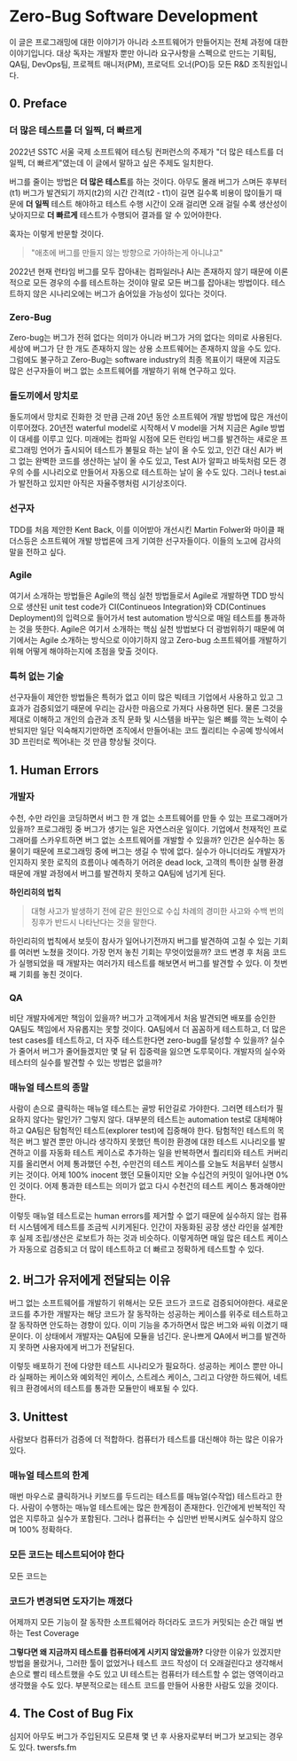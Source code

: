 # Zero-Bug Software Development
이 글은 프로그래밍에 대한 이야기가 아니라 소프트웨어가 만들어지는 전체 과정에 대한 이야기입니다.
대상 독자는 개발자 뿐만 아니라 요구사항을 스펙으로 만드는 기획팀,  QA팀, DevOps팀, 프로젝트 매니저(PM), 프로덕트 오너(PO)등 모든 R&D 조직원입니다.

## 0. Preface
### 더 많은 테스트를 더 일찍, 더 빠르게
2022년 SSTC 서울 국제 소프트웨어 테스팅 컨퍼런스의 주제가 "더 많은 테스트를 더 일찍, 더 빠르게"였는데 이 글에서 말하고 싶은 주제도 일치한다.

버그를 줄이는 방법은 **더 많은 테스트**를 하는 것이다.
아무도 몰래 버그가 스며든 후부터(t1) 버그가 발견되기 까지(t2)의 시간 간격(t2 - t1)이 길면 길수록 비용이 많이들기 때문에 **더 일찍** 테스트 해야하고 테스트 수행 시간이 오래 걸리면 오래 걸릴 수록 생산성이 낮아지므로 **더 빠르게** 테스트가 수행되어 결과를 알 수 있어야한다.

혹자는 이렇게 반문할 것이다.
> "애초에 버그를 만들지 않는 방향으로 가야하는게 아니냐고"

2022년 현재 런타임 버그를 모두 잡아내는 컴파일러나 AI는 존재하지 않기 때문에 이론적으로 모든 경우의 수를 테스트하는 것이야 말로 모든 버그를 잡아내는 방법이다. 
테스트하지 않은 시나리오에는 버그가 숨어있을 가능성이 있다는 것이다.

### Zero-Bug
Zero-bug는 버그가 전혀 없다는 의미가 아니라 버그가 거의 없다는 의미로 사용된다.
세상에 버그가 단 한 개도 존재하지 않는 상용 소프트웨어는 존재하지 않을 수도 있다.
그럼에도 불구하고 Zero-Bug는 software industry의 최종 목표이기 때문에 지금도 많은 선구자들이 버그 없는 소프트웨어를 개발하기 위해 연구하고 있다.

### 돌도끼에서 망치로
돌도끼에서 망치로 진화한 것 만큼 근래 20년 동안 소프트웨어 개발 방법에 많은 개선이 이루어졌다.
20년전 waterful model로 시작해서 V model을 거쳐 지금은 Agile 방법이 대세를 이루고 있다.
미래에는 컴파일 시점에 모든 런타임 버그를 발견하는 새로운 프로그래밍 언어가 출시되어 테스트가 불필요 하는 날이 올 수도 있고, 인간 대신 AI가 버그 없는 완벽한 코드를 생산하는 날이 올 수도 있고, Test AI가 알파고 바둑처럼 모든 경우의 수를 시나리오로 만들어서 자동으로 테스트하는 날이 올 수도 있다.
그러나 test.ai가 발전하고 있지만 아직은 자율주행처럼 시기상조이다.

### 선구자
TDD를 처음 제안한 Kent Back, 이를 이어받아 개선시킨 Martin Folwer와 마이클 패더스등은 소프트웨어 개발 방법론에 크게 기여한 선구자들이다. 이들의 노고에 감사의 말을 전하고 싶다.

### Agile
여기서 소개하는 방법들은 Agile의 핵심 실천 방법들로서 Agile로 개발하면 TDD 방식으로 생산된 unit test code가 CI(Continueos Integration)와 CD(Continues Deployment)의 입력으로 들어가서 test automation 방식으로 매일 테스트를 통과하는 것을 뜻한다.
Agile은 여기서 소개하는 핵심 실천 방법보다 더 광범위하기 때문에 여기에서는 Agile 소개하는 방식으로 이야기하지 않고 Zero-bug 소프트웨어를 개발하기 위해 어떻게 해야하는지에 초점을 맞출 것이다.

### 특허 없는 기술
선구자들이 제안한 방법들은 특허가 없고 이미 많은 빅테크 기업에서 사용하고 있고 그 효과가 검증되었기 때문에 우리는 감사한 마음으로 가져다 사용하면 된다.
물론 그것을 제대로 이해하고 개인의 습관과 조직 문화 및 시스템을 바꾸는 일은 뼈를 깍는 노력이 수반되지만 일단 익숙해지기만하면 조직에서 만들어내는 코드 퀄리티는 수공예 방식에서 3D 프린터로 찍어내는 것 만큼 향상될 것이다.

## 1. Human Errors
### 개발자
수천, 수만 라인을 코딩하면서 버그 한 개 없는 소프트웨어를 만들 수 있는 프로그래머가 있을까?
프로그래밍 중 버그가 생기는 일은 자연스러운 일이다.
기업에서 천재적인 프로그래머를 스카우트하면 버그 없는 소프트웨어를 개발할 수 있을까?
인간은 실수하는 동물이기 때문에 프로그래밍 중에 버그는 생길 수 밖에 없다.
실수가 아니더라도 개발자가 인지하지 못한 로직의 흐름이나 예측하기 어려운 dead lock, 고객의 특이한 실행 환경 때문에 개발 과정에서 버그를 발견하지 못하고 QA팀에 넘기게 된다.

**하인리히의 법칙** 
> 대형 사고가 발생하기 전에 같은 원인으로 수십 차례의 경미한 사고와 수백 번의 징후가 반드시 나타난다는 것을 말한다.

하인리히의 법칙에서 보듯이 참사가 일어나기전까지 버그를 발견하여 고칠 수 있는 기회를 여러번 노쳤을 것이다. 가장 먼저 놓친 기회는 무엇이었을까?
코드 변경 후 처음 코드가 실행되었을 때 개발자는 여러가지 테스트를 해보면서 버그를 발견할 수 있다. 이 첫번째 기회를 놓친 것이다.

### QA
비단 개발자에게만 책임이 있을까?
버그가 고객에게서 처음 발견되면 배포를 승인한 QA팀도 책임에서 자유롭지는 못할 것이다.
QA팀에서 더 꼼꼼하게 테스트하고, 더 많은 test cases를 테스트하고, 더 자주 테스트한다면 zero-bug를 달성할 수 있을까?
실수가 줄어서 버그가 줄어들겠지만 몇 달 뒤 집중력을 잃으면 도루묵이다.
개발자의 실수와 테스터의 실수를 발견할 수 있는 방법은 없을까?

### 매뉴얼 테스트의 종말
사람이 손으로 클릭하는 매뉴얼 테스트는 골방 뒤안길로 가야한다.
그러면 테스터가 필요하지 않다는 말인가? 그렇지 않다.
대부분의 테스트는 automation test로 대체해야하고 QA팀은 탐험적인 테스트(explorer test)에 집중해야 한다. 탐험적인 테스트의 목적은 버그 발견 뿐만 아니라 생각하지 못했던 특이한 환경에 대한 테스트 시나리오를 발견하고 이를 자동화 테스트 케이스로 추가하는 일을 반복하면서 퀄리티와 테스트 커버리지를 올리면서 어제 통과했던 수천, 수만건의 테스트 케이스를 오늘도 처음부터 실행시키는 것이다.
어제 100% inocent 했던 모듈이지만 오늘 수십건의 커밋이 일어나면 0% 인 것이다.
어제 통과한 테스트는 의미가 없고 다시 수천건의 테스트 케이스 통과해야만 한다.

이렇듯 매뉴얼 테스트로는 human errors를 제거할 수 없기 때문에 실수하지 않는 컴퓨터 시스템에게 테스트를 조금씩 시키게된다.
인간이 자동화된 공장 생산 라인을 설계한 후 실제 조립/생산은 로보트가 하는 것과 비슷하다.
이렇게하면 매일 많은 테스트 케이스가 자동으로 검증되고 더 많이 테스트하고 더 빠르고 정확하게 테스트할 수 있다.

## 2. 버그가 유저에게 전달되는 이유
버그 없는 소프트웨어를 개발하기 위해서는 모든 코드가 코드로 검증되어야한다.
새로운 코드를 추가한 개발자는 해당 코드가 잘 동작하는 성공하는 케이스를 위주로 테스트하고 잘 동작하면 안도하는 경향이 있다. 이미 기능을 추가하면서 많은 버그와 싸워 이겼기 때문이다.
이 상태에서 개발자는 QA팀에 모듈을 넘긴다.
운나쁘게 QA에서 버그를 발견하지 못하면 사용자에게 버그가 전달된다.

이렇듯 배포하기 전에 다양한 테스트 시나리오가 필요하다.
성공하는 케이스 뿐만 아니라 실패하는 케이스와 예외적인 케이스, 스트레스 케이스,
그리고 다양한 하드웨어, 네트워크 환경에서의 테스트를 통과한 모듈만이 배포될 수 있다.

## 3. Unittest
사람보다 컴퓨터가 검증에 더 적합하다. 컴퓨터가 테스트를 대신해야 하는 많은 이유가 있다.

### 매뉴얼 테스트의 한계
매번 마우스로 클릭하거나 키보드를 두드리는 테스트를 매뉴얼(수작업) 테스트라고 한다.
사람이 수행하는 매뉴얼 테스트에는 많은 한계점이 존재한다.
인간에게 반복적인 작업은 지루하고 실수가 포함된다.
그러나 컴퓨터는 수 십만번 반복시켜도 실수하지 않으며 100% 정확하다.

### 모든 코드는 테스트되어야 한다
모든 코드는 

### 코드가 변경되면 도자기는 깨졌다
어제까지 모든 기능이 잘 동작한 소프트웨어라 하더라도 
코드가 커밋되는 순간 
매일 변하는 Test Coverage

**그렇다면 왜 지금까지 테스트를 컴퓨터에게 시키지 않았을까?**
다양한 이유가 있겠지만
방법을 몰랐거나, 그러한 툴이 없었거나
테스트 코드 작성이 더 오래걸린다고 생각해서 손으로 빨리 테스트했을 수도 있고
UI 테스트는 컴퓨터가 테스트할 수 없는 영역이라고 생각했을 수도 있다.
부분적으로는 테스트 코드를 만들어 사용한 사람도 있을 것이다.

## 4. The Cost of Bug Fix
심지어 아무도 버그가 주입된지도 모른채 몇 년 후 사용자로부터 버그가 보고되는 경우도 있다.
twersfs.fm